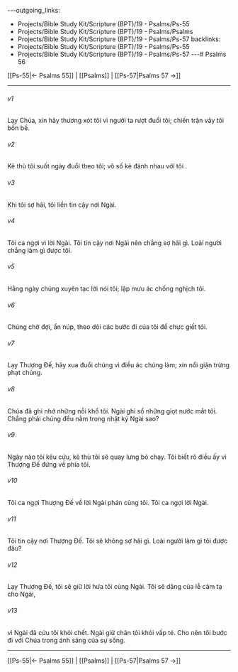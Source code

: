 ---outgoing_links:
  - Projects/Bible Study Kit/Scripture (BPT)/19 - Psalms/Ps-55
  - Projects/Bible Study Kit/Scripture (BPT)/19 - Psalms/Psalms
  - Projects/Bible Study Kit/Scripture (BPT)/19 - Psalms/Ps-57
backlinks:
  - Projects/Bible Study Kit/Scripture (BPT)/19 - Psalms/Ps-55
  - Projects/Bible Study Kit/Scripture (BPT)/19 - Psalms/Ps-57
---# Psalms 56

[[Ps-55|← Psalms 55]] | [[Psalms]] | [[Ps-57|Psalms 57 →]]
***



###### v1 
Lạy Chúa, xin hãy thương xót tôi vì người ta rượt đuổi tôi; chiến trận vây tôi bốn bề. 

###### v2 
Kẻ thù tôi suốt ngày đuổi theo tôi; vô số kẻ đánh nhau với tôi . 

###### v3 
Khi tôi sợ hãi, tôi liền tin cậy nơi Ngài. 

###### v4 
Tôi ca ngợi vì lời Ngài. Tôi tin cậy nơi Ngài nên chẳng sợ hãi gì. Loài người chẳng làm gì được tôi. 

###### v5 
Hằng ngày chúng xuyên tạc lời nói tôi; lập mưu ác chống nghịch tôi. 

###### v6 
Chúng chờ đợi, ẩn núp, theo dõi các bước đi của tôi để chực giết tôi. 

###### v7 
Lạy Thượng Đế, hãy xua đuổi chúng vì điều ác chúng làm; xin nổi giận trừng phạt chúng. 

###### v8 
Chúa đã ghi nhớ những nỗi khổ tôi. Ngài ghi sổ những giọt nước mắt tôi. Chẳng phải chúng đều nằm trong nhật ký Ngài sao? 

###### v9 
Ngày nào tôi kêu cứu, kẻ thù tôi sẽ quay lưng bỏ chạy. Tôi biết rõ điều ấy vì Thượng Đế đứng về phía tôi. 

###### v10 
Tôi ca ngợi Thượng Đế về lời Ngài phán cùng tôi. Tôi ca ngợi lời Ngài. 

###### v11 
Tôi tin cậy nơi Thượng Đế. Tôi sẽ không sợ hãi gì. Loài người làm gì tôi được đâu? 

###### v12 
Lạy Thượng Đế, tôi sẽ giữ lời hứa tôi cùng Ngài. Tôi sẽ dâng của lễ cảm tạ cho Ngài, 

###### v13 
vì Ngài đã cứu tôi khỏi chết. Ngài giữ chân tôi khỏi vấp té. Cho nên tôi bước đi với Chúa trong ánh sáng của sự sống.

***
[[Ps-55|← Psalms 55]] | [[Psalms]] | [[Ps-57|Psalms 57 →]]
